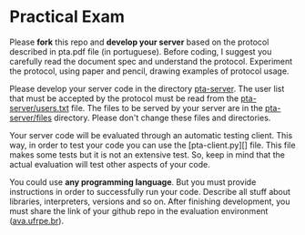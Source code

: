 # Practical Exam
Please **fork** this repo and **develop your server** based on the protocol described in pta.pdf file (in portuguese). Before coding, I suggest you carefully read the document spec and understand the protocol. Experiment the protocol, using paper and pencil, drawing examples of protocol usage.

Please develop your server code in the directory [pta-server][ptas]. The user list that must be accepted by the protocol must be read from the [pta-server/users.txt][ptau] file. The files to be served by your server are in the [pta-server/files][ptaa] directory. Please don't change these files and directories.

Your server code will be evaluated through an automatic testing client. This way, in order to test your code you can use the [pta-client.py][] file. This file makes some tests but it is not an extensive test. So, keep in mind that the actual evaluation will test other aspects of your code.

You could use **any programming language**. But you must provide instructions in order to successfully run your code. Describe all stuff about libraries, interpreters, versions and so on. After finishing development, you must share the link of your github repo in the evaluation environment ([ava.ufrpe.br](http://ava.ufrpe.br/)).

[ptas]: <https://github.com/glaucogoncalves/pta/tree/master/pta-server>
[ptau]: <https://github.com/glaucogoncalves/pta/tree/master/pta-server/users.txt>
[ptaa]: <https://github.com/glaucogoncalves/pta/tree/master/pta-server/files>
[ptac]: <https://github.com/glaucogoncalves/pta/tree/master/pta-client.py>
